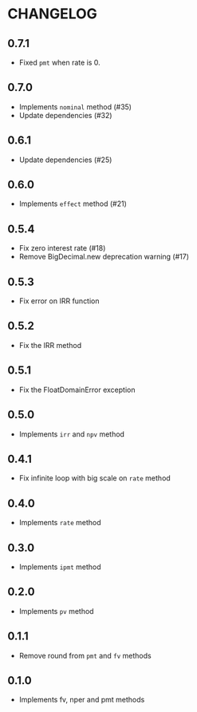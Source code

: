 # CHANGELOG

## 0.7.1

* Fixed `pmt` when rate is 0.

## 0.7.0

* Implements `nominal` method (#35)
* Update dependencies (#32)

## 0.6.1

* Update dependencies (#25)

## 0.6.0

* Implements `effect` method (#21)

## 0.5.4

* Fix zero interest rate (#18)
* Remove BigDecimal.new deprecation warning (#17)

## 0.5.3

* Fix error on IRR function

## 0.5.2

* Fix the IRR method

## 0.5.1

* Fix the FloatDomainError exception

## 0.5.0

* Implements `irr` and `npv` method

## 0.4.1

* Fix infinite loop with big scale on `rate` method

## 0.4.0

* Implements `rate` method

## 0.3.0

* Implements `ipmt` method

## 0.2.0

* Implements `pv` method

## 0.1.1

* Remove round from `pmt` and `fv` methods

## 0.1.0

* Implements fv, nper and pmt methods
